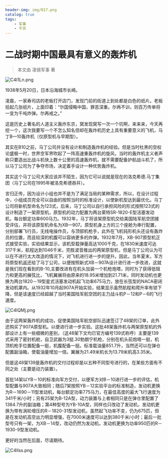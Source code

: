 ```yaml
---
header-img: img/017.png
catalog: true
tags:
    - 军事
    - 干货
---
```


# 二战时期中国最具有意义的轰炸机
> 本文由 凌镜军事     著

![C4I1Ln.png](https://s1.ax1x.com/2018/05/29/C4I1Ln.png)

1938年5月20日，日本沿海城市长崎。

凌晨，一家寿司店的老板打开店门，发现门前的街道上到处都是白色的纸片。老板拾起几张纸片，上面印着：“尔国侵略中国，罪恶深重。尔再不训，则百万传单将一变为千吨炸弹。尔再戒之。”

这是历史上著名的人道主义轰炸东京，窝发现窝写一次一个坑啊，来来来，今天再挖一个，这次我要写一个不怎么知名但却在轰炸机历史上具有重要意义的飞机，马丁B—10轰炸机（仅原型机与早期型）。

其实在B10之前，马丁公司并没有设计和制造轰炸机的经验。但是当时杜黑的空权论盛极一时，世界空军界吹起了一阵高速重轰炸机的旋风，当时的轰炸机主义者声称只要造出比战斗机快上数十公里的高速轰炸机，就不需要配备护航战斗机了，所以马丁公司为了争夺市场，决定着手设计一种优势轰炸机。

其实这个马丁公司大家应该并不陌生，因为它可以说就是现在的洛克希德.马丁集团（马丁公司在1995年被洛克希德吞并）。

言归正传，因为设计小组也并不是为了满足当局的某种需求，所以，在设计过程中，小组成员完全可以自由的按照当时的标准设计，以使新机型达到最优化。马丁公司将新机型命名为123式，后来，马丁公司以自行承担风险的形式按照123式的设计制造了一架原型机，原型机的动力配置为两台莱特SR-1820-E型活塞发动机，每台额定功率600马力。1932年，马丁将该架原型机交给美国陆军航空团接受评估，并将该原型机命名为XB—907。原型机身上方的三个座舱为串行配置，分别部署飞行员，无线电操作员，与顶部机枪手，此外在飞机钝形机头还设有轰炸员的位置，而且较深的机腹可以容纳更多的炸弹。1932年7月，XB-907原型机正式接受实验，实验结果显示，该机型载弹量高达1000千克，在1830米速度可达317千米，航程达到1046千米，完胜波音推出的两架原型机，但是马丁公司认为可以在不进行太大改造的情况下，对飞机进行进一步的提升。因此，当年夏末，军方将原型机返还给了马丁公司，以便按照新式XB－907A设计进行进一步改进，这就是我们现在看到的B-10,主要改进有在机头加装一个机枪炮塔，同时为了获得低阻力和更高的展弦比，飞机翼展将由原来的18.95米增加到21.71米，同时发动机也更换为两台1820－19型星式活塞发动机起飞功率675马力，放在长弦型的NACA密闭发动机罩内。从1932年10月起907A开始实验，结果显示虽然航程和爬升率有锁下降，但是该速度已经超越了当时美国陆军航空团的主力战斗机P－12和P－6的飞行速度。

![C4IQMj.png](https://s1.ax1x.com/2018/05/29/C4IQMj.png)

由于这两架轰炸机的成功，促使美国陆军航空部队迅速签订了48架的订单，此外还购买了907A原型机。以便进行进一步实验。这批48架轰炸机与两架原型机的外部设计上有一些细微的差别，（这48架下文均已官方编号139式称呼）主要是139式采用了密封机舱，自卫武器为3挺.30勃朗宁机枪，分别在机头前炮塔一挺，机顶机枪手位置配备一挺，机腹配备一挺。标准载油量851.7升，当然还可以在弹仓配置副油箱，使载油量增加一倍。翼展为21.49米机长为13.79米机高3.35米。

但是这48架139是轰炸机的交付过程却是以五种不同型号进行的，在某些方面有不同之处（主要是动力装置）。

首批14架以YB－10的标准向军方交付，以便军方对B－10进行进一步的评估，机型配置与907A大致相同；随后7架按照YB－12实验平台的标准制造，发动机更换为R－1690－11型发动机，每台额定功率775马力，在最佳高度的最大飞行速度为341千米/小时；另有25架为B-12A型，动力装置与上者相同只是在弹仓里配置了1384.7升的副油箱；第4种型号为YB-10A型，同样也只改动了发动机，发动机更换为带有涡轮增压的R－1820-31型发动机，虽然起飞功率不变，仍为675匹，但是在发动机高空出力明显增强，在7000米速度可以达到380千米/小时；最后一批型号只有一架，为XB－14型，改动仍然为发动机，发动机更换为功率950匹的R－1930-9型发动机。

更好的当然在后面，尽请期待。

![C4Ilss.png](https://s1.ax1x.com/2018/05/29/C4Ilss.png)